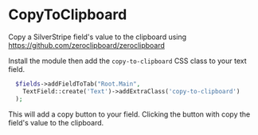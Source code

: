 # CopyToClipboard
Copy a SilverStripe field's value to the clipboard using https://github.com/zeroclipboard/zeroclipboard

Install the module then add the `copy-to-clipboard` CSS class to your text field.

```php
  $fields->addFieldToTab("Root.Main",
    TextField::create('Text')->addExtraClass('copy-to-clipboard')
  );
```

This will add a copy button to your field. Clicking the button with copy the field's value to the clipboard.
